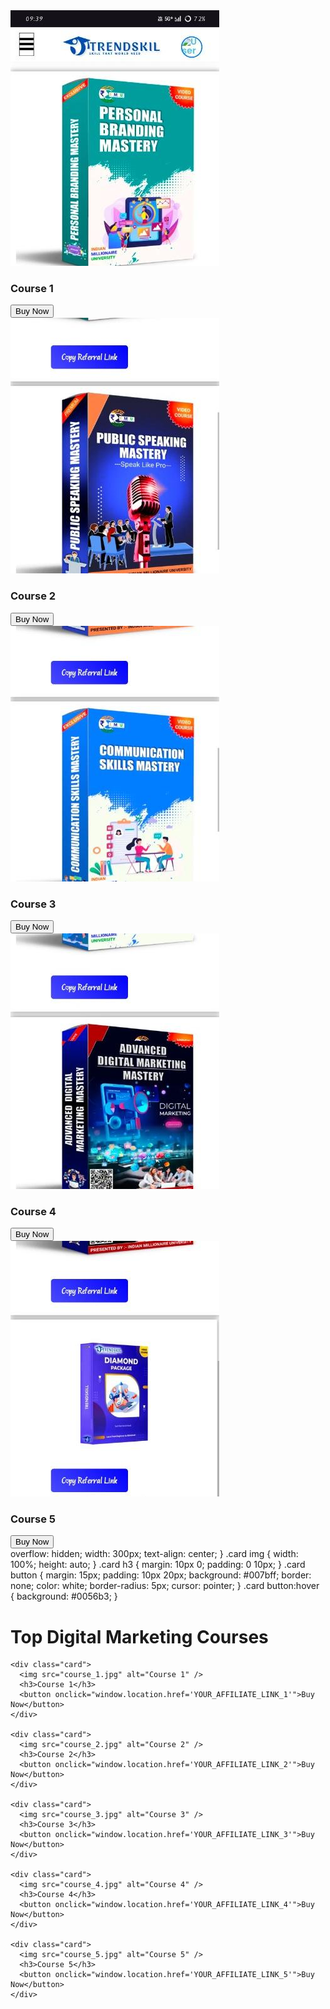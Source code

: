 <div class="card">
  <img src="course_1.jpg" alt="Course 1" />
  <h3>Course 1</h3>
  <button onclick="window.location.href='YOUR_AFFILIATE_LINK_1'">Buy Now</button>
</div>

<div class="card">
  <img src="course_2.jpg" alt="Course 2" />
  <h3>Course 2</h3>
  <button onclick="window.location.href='YOUR_AFFILIATE_LINK_2'">Buy Now</button>
</div>

<div class="card">
  <img src="course_3.jpg" alt="Course 3" />
  <h3>Course 3</h3>
  <button onclick="window.location.href='YOUR_AFFILIATE_LINK_3'">Buy Now</button>
</div>

<div class="card">
  <img src="course_4.jpg" alt="Course 4" />
  <h3>Course 4</h3>
  <button onclick="window.location.href='YOUR_AFFILIATE_LINK_4'">Buy Now</button>
</div>

<div class="card">
  <img src="course_5.jpg" alt="Course 5" />
  <h3>Course 5</h3>
  <button onclick="window.location.href='YOUR_AFFILIATE_LINK_5'">Buy Now</button>
</div>
      overflow: hidden;
      width: 300px;
      text-align: center;
    }
    .card img {
      width: 100%;
      height: auto;
    }
    .card h3 {
      margin: 10px 0;
      padding: 0 10px;
    }
    .card button {
      margin: 15px;
      padding: 10px 20px;
      background: #007bff;
      border: none;
      color: white;
      border-radius: 5px;
      cursor: pointer;
    }
    .card button:hover {
      background: #0056b3;
    }
  </style>
</head>
<body>

  <h1>Top Digital Marketing Courses</h1>
  <div class="container">

    <div class="card">
      <img src="course_1.jpg" alt="Course 1" />
      <h3>Course 1</h3>
      <button onclick="window.location.href='YOUR_AFFILIATE_LINK_1'">Buy Now</button>
    </div>

    <div class="card">
      <img src="course_2.jpg" alt="Course 2" />
      <h3>Course 2</h3>
      <button onclick="window.location.href='YOUR_AFFILIATE_LINK_2'">Buy Now</button>
    </div>

    <div class="card">
      <img src="course_3.jpg" alt="Course 3" />
      <h3>Course 3</h3>
      <button onclick="window.location.href='YOUR_AFFILIATE_LINK_3'">Buy Now</button>
    </div>

    <div class="card">
      <img src="course_4.jpg" alt="Course 4" />
      <h3>Course 4</h3>
      <button onclick="window.location.href='YOUR_AFFILIATE_LINK_4'">Buy Now</button>
    </div>

    <div class="card">
      <img src="course_5.jpg" alt="Course 5" />
      <h3>Course 5</h3>
      <button onclick="window.location.href='YOUR_AFFILIATE_LINK_5'">Buy Now</button>
    </div>

  </div>
</body>
</html>
